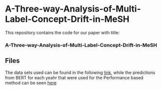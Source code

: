 # A-Three-way-Analysis-of-Multi-Label-Concept-Drift-in-MeSH

This repository contains the code for our paper with title: 

### A-Three-way-Analysis-of-Multi-Label-Concept-Drift-in-MeSH

## Files
The data sets used can be found in the following [link](https://drive.google.com/drive/folders/10SvWVJAi7yo1-kZf24BrJzkDaXkfAfD4?usp=sharing), while the predictions from BERT for each yeahr that were used for the Performance based method can be seen [here](https://drive.google.com/drive/folders/11y1tyrA9cNjW2ZGPA30dCs2pezE3gHXU?usp=sharing)

